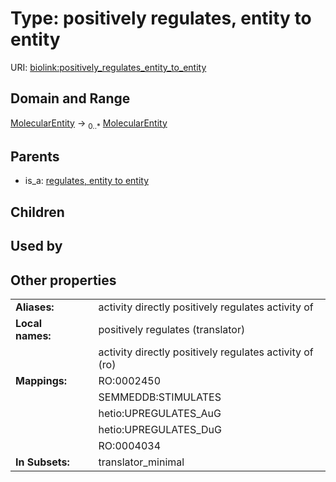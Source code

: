 
# Type: positively regulates, entity to entity




URI: [biolink:positively_regulates_entity_to_entity](https://w3id.org/biolink/vocab/positively_regulates_entity_to_entity)


## Domain and Range

[MolecularEntity](MolecularEntity.md) ->  <sub>0..*</sub> [MolecularEntity](MolecularEntity.md)

## Parents

 *  is_a: [regulates, entity to entity](regulates_entity_to_entity.md)

## Children


## Used by


## Other properties

|  |  |  |
| --- | --- | --- |
| **Aliases:** | | activity directly positively regulates activity of |
| **Local names:** | | positively regulates (translator) |
|  | | activity directly positively regulates activity of (ro) |
| **Mappings:** | | RO:0002450 |
|  | | SEMMEDDB:STIMULATES |
|  | | hetio:UPREGULATES_AuG |
|  | | hetio:UPREGULATES_DuG |
|  | | RO:0004034 |
| **In Subsets:** | | translator_minimal |

